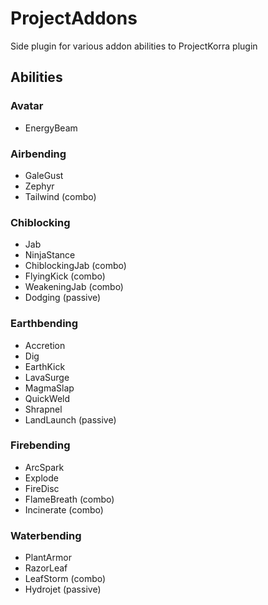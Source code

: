 # ProjectAddons
Side plugin for various addon abilities to ProjectKorra plugin

## Abilities
### Avatar
- EnergyBeam

### Airbending
- GaleGust
- Zephyr
- Tailwind (combo)

### Chiblocking
- Jab
- NinjaStance
- ChiblockingJab (combo)
- FlyingKick (combo)
- WeakeningJab (combo)
- Dodging (passive)

### Earthbending
- Accretion
- Dig
- EarthKick
- LavaSurge
- MagmaSlap
- QuickWeld
- Shrapnel
- LandLaunch (passive)

### Firebending
- ArcSpark
- Explode
- FireDisc
- FlameBreath (combo)
- Incinerate (combo)

### Waterbending
- PlantArmor
- RazorLeaf
- LeafStorm (combo)
- Hydrojet (passive)
